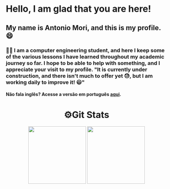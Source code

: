 <h1>Hello, I am glad that you are here!</h1>

<h2>My name is Antonio Mori, and this is my profile.😄</h2> 
<h3> 👷‍♂️ I am a computer engineering student, and here I keep some of the various lessons I have learned throughout my academic journey so far. I hope to be able to help with something, and I appreciate your visit to my profile. "It is currently under construction, and there isn't much to offer yet 😓, but I am working daily to improve it! 😃" </h3>

#### Não fala inglês? Acesse a versão em português [aqui](https://github.com/AntonioMori/AntonioMori/blob/main/README.md).


<!--
**AntonioMori/AntonioMori** is a ✨ _special_ ✨ repository because its `README.md` (this file) appears on your GitHub profile.

Here are some ideas to get you started:

- 🔭 I’m currently working on ...
- 🌱 I’m currently learning "i know it is alot of things but its time to expand!😄"
- 👯 I’m looking to collaborate on ...
- 🤔 I’m looking for help with ...
- 💬 Ask me about ...
- 📫 How to reach me: ...
- 😄 Pronouns: ...
- ⚡ Fun fact: ...
<h1 align="center"> 🤖 Tecnologias que tenho contato:</h1>

<div align="center" style="display: inline_block " ><br>
  <img align="center" alt="Mori-JS" height="30" width="40" src="https://raw.githubusercontent.com/devicons/devicon/master/icons/javascript/javascript-plain.svg">
  <img align="center" alt="Rafa-Ts" height="30" width="40" src="https://raw.githubusercontent.com/devicons/devicon/master/icons/typescript/typescript-plain.svg">
  <img align="center" alt="Rafa-React" height="30" width="40" src="https://raw.githubusercontent.com/devicons/devicon/master/icons/react/react-original.svg">
  <img align="center" alt="Rafa-HTML" height="30" width="40" src="https://raw.githubusercontent.com/devicons/devicon/master/icons/html5/html5-original.svg">
  <img align="center" alt="Rafa-CSS" height="30" width="40" src="https://raw.githubusercontent.com/devicons/devicon/master/icons/css3/css3-original.svg">
  <img align="center" alt="Rafa-Python" height="30" width="40" src="https://raw.githubusercontent.com/devicons/devicon/master/icons/python/python-original.svg">
  <img align="center" alt="Rafa-Csharp" height="30" width="40" src="https://raw.githubusercontent.com/devicons/devicon/master/icons/csharp/csharp-original.svg">
</div>
-->

<h1 align="center"> ⚙Git Stats </h1>

<div align="center">

  <img height=180 align="center" src="https://github-readme-stats.vercel.app/api?username=antoniomori&theme=tokyonight&rank_icon=github&card_width=300&show_icons=true&bg_color=90,000000,040449"  />


  <img height=180 align="center"  src="https://github-readme-stats.vercel.app/api/top-langs?username=antoniomori&layout=compact&langs_count=8&card_width=300&theme=tokyonight&rank_icon=github&bg_color=90,000000,040449" />
</div>




